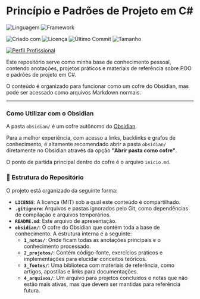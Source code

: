 # Princípio e Padrões de Projeto em C#

![Linguagem](https://img.shields.io/badge/Linguagem-C%23-512BD4?style=for-the-badge&color=9c2d43)
![Framework](https://img.shields.io/badge/Framework-.NET%208-512BD4?style=for-the-badge&color=9c2d43)

![Criado com](https://img.shields.io/badge/Criado_com-Obsidian-9b59b6?style=for-the-badge&color=333)
![Licença](https://img.shields.io/github/license/plajiw/principios-e-padroes-de-projeto-em-csharp?style=for-the-badge&color=333)
![Último Commit](https://img.shields.io/github/last-commit/plajiw/principios-e-padroes-de-projeto-em-csharp?style=for-the-badge&color=333)
![Tamanho](https://img.shields.io/github/repo-size/plajiw/principios-e-padroes-de-projeto-em-csharp?style=for-the-badge&color=333)

[![Perfil Profissional](https://img.shields.io/badge/Contato-LinkedIn-0A66C2?style=for-the-badge&color=0A66C2)](https://www.linkedin.com/in/pabloribeiroramos/)

Este repositório serve como minha base de conhecimento pessoal, contendo anotações, projetos práticos e materiais de referência sobre POO e padrões de projeto em C#.

O conteúdo é organizado para funcionar como um cofre do Obsidian, mas pode ser acessado como arquivos Markdown normais.

---

### Como Utilizar com o Obsidian

A pasta `obsidian/` é um cofre autônomo do [Obsidian](https://obsidian.md/).

Para a melhor experiência, com acesso a links, backlinks e grafos de conhecimento, é altamente recomendado abrir a pasta `obsidian/` diretamente no Obsidian através da opção **"Abrir pasta como cofre"**.

O ponto de partida principal dentro do cofre é o arquivo `inicio.md`.

### 📂 Estrutura do Repositório

O projeto está organizado da seguinte forma:

-   **`LICENSE`**: A licença (MIT) sob a qual este conteúdo é compartilhado.
-   **`.gitignore`**: Arquivos e pastas ignorados pelo Git, como dependências de compilação e arquivos temporários.
-   **`README.md`**: Este arquivo de apresentação.
-   **`obsidian/`**: O cofre do Obsidian que contém toda a base de conhecimento. A estrutura interna é a seguinte:
    -   **`1_notas/`**: Onde ficam todas as anotações principais e o conhecimento processado.
    -   **`2_projetos/`**: Contém código-fonte, exercícios práticos e implementações para elucidar conceitos teóricos.
    -   **`3_fontes/`**: Uma biblioteca com materiais de referência, como artigos, apostilas e links para documentações.
    -   **`4_arquivos/`**: Um arquivo para projetos concluídos e notas que não estão mais ativas, mas que devem ser mantidas para referência futura.
